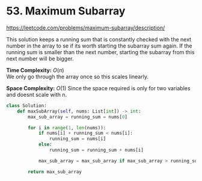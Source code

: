 # 53. Maximum Subarray

https://leetcode.com/problems/maximum-subarray/description/

This solution keeps a running sum that is constantly checked with the next number in the array to se if its worth starting the subarray sum again. If the running sum is smaller than the next number, starting the subarray from this next number will be bigger.

**Time Complexity:** $O(n)$  
We only go through the array once so this scales linearly.

**Space Complexity:** $O(1)$
Since the space required is only for two variables and doesnt scale with n.

```python
class Solution:
    def maxSubArray(self, nums: List[int]) -> int:
        max_sub_array = running_sum = nums[0]

        for i in range(1, len(nums)):
            if nums[i] + running_sum < nums[i]:
                running_sum = nums[i]
            else:
                running_sum = running_sum + nums[i]

            max_sub_array = max_sub_array if max_sub_array > running_sum else running_sum

        return max_sub_array
```
